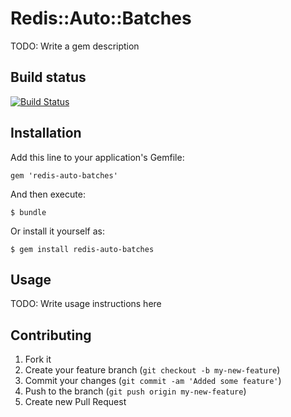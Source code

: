 # Redis::Auto::Batches

TODO: Write a gem description

## Build status ##

[![Build Status](https://secure.travis-ci.org/mathieuravaux/redis-auto-batches.png?branch=master)](http://travis-ci.org/mathieuravaux/redis-auto-batches)

## Installation

Add this line to your application's Gemfile:

    gem 'redis-auto-batches'

And then execute:

    $ bundle

Or install it yourself as:

    $ gem install redis-auto-batches

## Usage

TODO: Write usage instructions here

## Contributing

1. Fork it
2. Create your feature branch (`git checkout -b my-new-feature`)
3. Commit your changes (`git commit -am 'Added some feature'`)
4. Push to the branch (`git push origin my-new-feature`)
5. Create new Pull Request
